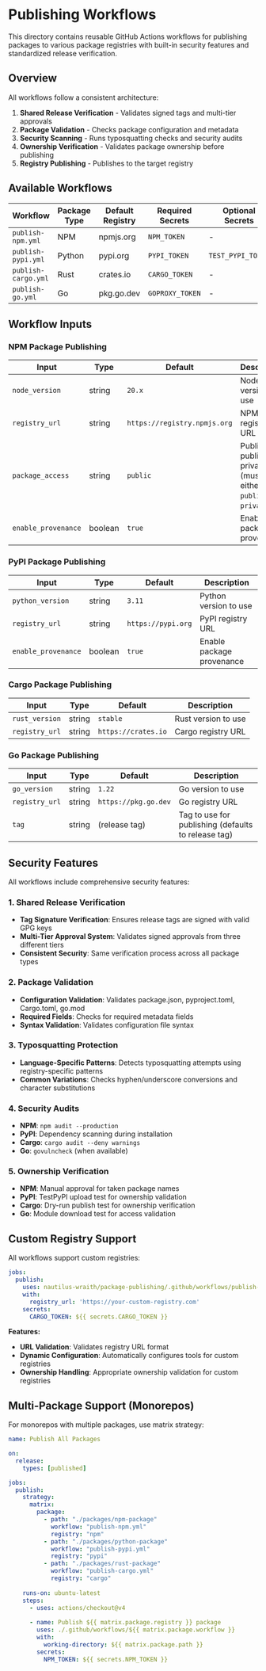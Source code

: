 # Publishing Workflows

This directory contains reusable GitHub Actions workflows for publishing packages to various package registries with built-in security features and standardized release verification.

## Overview

All workflows follow a consistent architecture:
1. **Shared Release Verification** - Validates signed tags and multi-tier approvals
2. **Package Validation** - Checks package configuration and metadata
3. **Security Scanning** - Runs typosquatting checks and security audits
4. **Ownership Verification** - Validates package ownership before publishing
5. **Registry Publishing** - Publishes to the target registry

## Available Workflows

| Workflow | Package Type | Default Registry | Required Secrets | Optional Secrets |
|----------|--------------|------------------|------------------|------------------|
| `publish-npm.yml` | NPM | npmjs.org | `NPM_TOKEN` | - |
| `publish-pypi.yml` | Python | pypi.org | `PYPI_TOKEN` | `TEST_PYPI_TOKEN` |
| `publish-cargo.yml` | Rust | crates.io | `CARGO_TOKEN` | - |
| `publish-go.yml` | Go | pkg.go.dev | `GOPROXY_TOKEN` | - |

## Workflow Inputs

### NPM Package Publishing

| Input | Type | Default | Description |
|-------|------|---------|-------------|
| `node_version` | string | `20.x` | Node.js version to use |
| `registry_url` | string | `https://registry.npmjs.org` | NPM registry URL |
| `package_access` | string | `public` | Publish as public or private (must be either `public` or `private`) |
| `enable_provenance` | boolean | `true` | Enable package provenance |

### PyPI Package Publishing

| Input | Type | Default | Description |
|-------|------|---------|-------------|
| `python_version` | string | `3.11` | Python version to use |
| `registry_url` | string | `https://pypi.org` | PyPI registry URL |
| `enable_provenance` | boolean | `true` | Enable package provenance |

### Cargo Package Publishing

| Input | Type | Default | Description |
|-------|------|---------|-------------|
| `rust_version` | string | `stable` | Rust version to use |
| `registry_url` | string | `https://crates.io` | Cargo registry URL |

### Go Package Publishing

| Input | Type | Default | Description |
|-------|------|---------|-------------|
| `go_version` | string | `1.22` | Go version to use |
| `registry_url` | string | `https://pkg.go.dev` | Go registry URL |
| `tag` | string | (release tag) | Tag to use for publishing (defaults to release tag) |

## Security Features

All workflows include comprehensive security features:

### 1. **Shared Release Verification**
- **Tag Signature Verification**: Ensures release tags are signed with valid GPG keys
- **Multi-Tier Approval System**: Validates signed approvals from three different tiers
- **Consistent Security**: Same verification process across all package types

### 2. **Package Validation**
- **Configuration Validation**: Validates package.json, pyproject.toml, Cargo.toml, go.mod
- **Required Fields**: Checks for required metadata fields
- **Syntax Validation**: Validates configuration file syntax

### 3. **Typosquatting Protection**
- **Language-Specific Patterns**: Detects typosquatting attempts using registry-specific patterns
- **Common Variations**: Checks hyphen/underscore conversions and character substitutions

### 4. **Security Audits**
- **NPM**: `npm audit --production`
- **PyPI**: Dependency scanning during installation
- **Cargo**: `cargo audit --deny warnings`
- **Go**: `govulncheck` (when available)

### 5. **Ownership Verification**
- **NPM**: Manual approval for taken package names
- **PyPI**: TestPyPI upload test for ownership validation
- **Cargo**: Dry-run publish test for ownership verification
- **Go**: Module download test for access validation

## Custom Registry Support

All workflows support custom registries:

```yaml
jobs:
  publish:
    uses: nautilus-wraith/package-publishing/.github/workflows/publish-cargo.yml@release-stable
    with:
      registry_url: 'https://your-custom-registry.com'
    secrets:
      CARGO_TOKEN: ${{ secrets.CARGO_TOKEN }}
```

**Features:**
- **URL Validation**: Validates registry URL format
- **Dynamic Configuration**: Automatically configures tools for custom registries
- **Ownership Handling**: Appropriate ownership validation for custom registries

## Multi-Package Support (Monorepos)

For monorepos with multiple packages, use matrix strategy:

```yaml
name: Publish All Packages

on:
  release:
    types: [published]

jobs:
  publish:
    strategy:
      matrix:
        package:
          - path: "./packages/npm-package"
            workflow: "publish-npm.yml"
            registry: "npm"
          - path: "./packages/python-package"
            workflow: "publish-pypi.yml"
            registry: "pypi"
          - path: "./packages/rust-package"
            workflow: "publish-cargo.yml"
            registry: "cargo"
    
    runs-on: ubuntu-latest
    steps:
      - uses: actions/checkout@v4
      
      - name: Publish ${{ matrix.package.registry }} package
        uses: ./.github/workflows/${{ matrix.package.workflow }}
        with:
          working-directory: ${{ matrix.package.path }}
        secrets:
          NPM_TOKEN: ${{ secrets.NPM_TOKEN }}
``` 